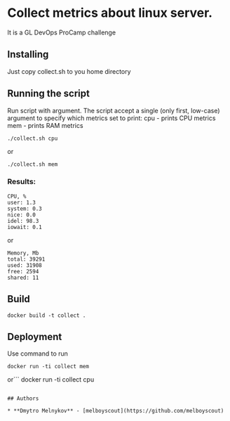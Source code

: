 # Collect metrics about linux server.

It is a GL DevOps ProCamp challenge 

## Installing

Just copy collect.sh to you home directory

## Running the script

Run script with argument.
The script accept a single (only first, low-case) argument to specify which metrics set to print:
      cpu - prints CPU metrics
      mem - prints RAM metrics

```
./collect.sh cpu
```
or 
```
./collect.sh mem
```
### Results:
```
CPU, %
user: 1.3
system: 0.3
nice: 0.0
idel: 98.3
iowait: 0.1
```
or
```
Memory, Mb
total: 39291
used: 31908
free: 2594
shared: 11
```

## Build
```
docker build -t collect .
```


## Deployment

Use command to run 
```
docker run -ti collect mem
```
or```
docker run -ti collect cpu
```

## Authors

* **Dmytro Melnykov** - [melboyscout](https://github.com/melboyscout)


